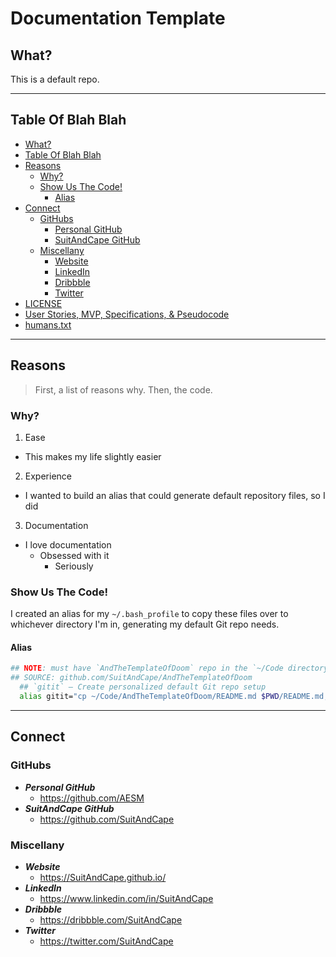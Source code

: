 <!-- README.md -->

Documentation Template
==========================================================================

## What?

This is a default repo.

--------------------------------------------------------------------------

## Table Of Blah Blah

- [What?](#what)
- [Table Of Blah Blah](#table-of-blah-blah)
- [Reasons](#reasons)
  + [Why?](#why)
  + [Show Us The Code!](#show-us-the-code)
    * [Alias](#alias)
- [Connect](#connect)
  + [GitHubs](#githubs)
    * [Personal GitHub](https://github.com/AESM)
    * [SuitAndCape GitHub](https://github.com/SuitAndCape)
  + [Miscellany](#miscellany)
    * [Website](https://SuitAndCape.github.io/)
    * [LinkedIn](https://www.linkedin.com/in/SuitAndCape)
    * [Dribbble](https://dribbble.com/SuitAndCape)
    * [Twitter](https://twitter.com/SuitAndCape)
- [LICENSE](https://github.com/SuitAndCape/AndTheTemplateOfDoom/blob/master/LICENSE)
- [User Stories, MVP, Specifications, & Pseudocode](https://github.com/SuitAndCape/AndTheTemplateOfDoom/blob/master/Stories_MVP_Specs_Pseudocode.md)
- [humans.txt](https://github.com/SuitAndCape/AndTheTemplateOfDoom/blob/master/humans.txt)

--------------------------------------------------------------------------

## Reasons

>First, a list of reasons why.  Then, the code.

### Why?
1. Ease
  - This makes my life slightly easier
2. Experience
  - I wanted to build an alias that could generate default repository files, so I did
3. Documentation
  - I love documentation
    + Obsessed with it
      * Seriously

### Show Us The Code!

I created an alias for my `~/.bash_profile` to copy these files over to whichever directory I'm in, generating my default Git repo needs.

#### Alias
```bash
## NOTE: must have `AndTheTemplateOfDoom` repo in the `~/Code directory`
## SOURCE: github.com/SuitAndCape/AndTheTemplateOfDoom
  ## `gitit` – Create personalized default Git repo setup
  alias gitit="cp ~/Code/AndTheTemplateOfDoom/README.md $PWD/README.md; cp ~/Code/AndTheTemplateOfDoom/humans.txt $PWD/humans.txt; cp ~/Code/AndTheTemplateOfDoom/Stories_MVP_Specs_Pseudocode.md $PWD/Stories_MVP_Specs_Pseudocode.md; cp ~/Code/AndTheTemplateOfDoom/LICENSE $PWD/LICENSE; cp ~/Code/AndTheTemplateOfDoom/.gitignore $PWD/.gitignore"
```

--------------------------------------------------------------------------

## Connect

### GitHubs
- **_Personal GitHub_**
  + https://github.com/AESM
- **_SuitAndCape GitHub_**
  + https://github.com/SuitAndCape

### Miscellany
- **_Website_**
  + https://SuitAndCape.github.io/
- **_LinkedIn_**
  + https://www.linkedin.com/in/SuitAndCape
- **_Dribbble_**
  + https://dribbble.com/SuitAndCape
- **_Twitter_**
  + https://twitter.com/SuitAndCape
